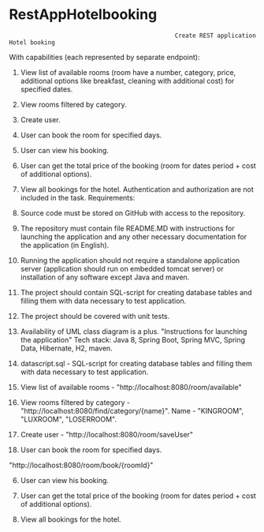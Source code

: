 # RestAppHotelbooking

                                                   Create REST application Hotel booking
With capabilities (each represented by separate endpoint):
1. View list of available rooms (room have a number, category, price, additional options like breakfast, cleaning with additional cost) for specified dates.
2. View rooms filtered by category.
3. Create user.
4. User can book the room for specified days.
5. User can view his booking.
6. User can get the total price of the booking (room for dates period + cost of additional options).
7. View all bookings for the hotel.
Authentication and authorization are not included in the task.
Requirements:
1. Source code must be stored on GitHub with access to the repository.
2. The repository must contain file README.MD with instructions for launching the application and any other necessary documentation for the application (in English).
3. Running the application should not require a standalone application server (application should run on embedded tomcat server) or installation of any software except Java and maven.
4. The project should contain SQL-script for creating database tables and filling them with data necessary to test application.
5. The project should be covered with unit tests.
6. Availability of UML class diagram is a plus.
                                                "Instructions for launching the application"
Tech stack: Java 8, Spring Boot, Spring MVC, Spring Data, Hibernate, H2, maven.
1. datascript.sql - SQL-script for creating database tables and filling them with data necessary to test application.
2. View list of available rooms - "http://localhost:8080/room/available"
3. View rooms filtered by category - "http://localhost:8080/find/category/{name}". Name - "KINGROOM", "LUXROOM", "LOSERROOM".
4. Create user - "http://localhost:8080/room/saveUser"

5. User can book the room for specified days.

"http://localhost:8080/room/book/{roomId}"

6. User can view his booking.

7. User can get the total price of the booking (room for dates period + cost of additional options).

8. View all bookings for the hotel.